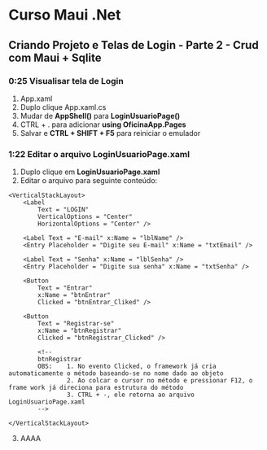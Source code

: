 # Curso Maui .Net

## Criando Projeto e Telas de Login - Parte 2 - Crud com Maui + Sqlite

### 0:25 Visualisar tela de Login

1. App.xaml
2. Duplo clique App.xaml.cs
3. Mudar de **AppShell()** para **LoginUsuarioPage()**
4. CTRL + . para adicionar **using OficinaApp.Pages**
5. Salvar e **CTRL + SHIFT + F5** para reiniciar o emulador

### 1:22 Editar o arquivo LoginUsuarioPage.xaml

1. Duplo clique em **LoginUsuarioPage.xaml**
2. Editar o arquivo para seguinte conteúdo:

```
<VerticalStackLayout>
    <Label 
        Text = "LOGIN"
        VerticalOptions = "Center"
        HorizontalOptions = "Center" />

    <Label Text = "E-mail" x:Name = "lblName" />
    <Entry Placeholder = "Digite seu E-mail" x:Name = "txtEmail" />

    <Label Text = "Senha" x:Name = "lblSenha" />
    <Entry Placeholder = "Digite sua senha" x:Name = "txtSenha" />

    <Button 
        Text = "Entrar"
        x:Name = "btnEntrar"
        Clicked = "btnEntrar_Cliked" />

    <Button 
        Text = "Registrar-se"
        x:Name = "btnRegistrar"         
        Clicked = "btnRegistrar_Clicked" />
        
        <!--
        btnRegistrar
        OBS:    1. No evento Clicked, o framework já cria automaticamente o método baseando-se no nome dado ao objeto
                2. Ao colcar o cursor no método e pressionar F12, o frame work já direciona para estrutura do método   
                3. CTRL + -, ele retorna ao arquivo LoginUsuarioPage.xaml
        -->   

</VerticalStackLayout>
```

<!--
# Curso Maui .Net
## Criando Projeto e Telas de Login - Parte 2 - Crud com Maui + Sqlite
### 1:22 Editar o arquivo LoginUsuarioPage.xaml
-->

3. AAAA